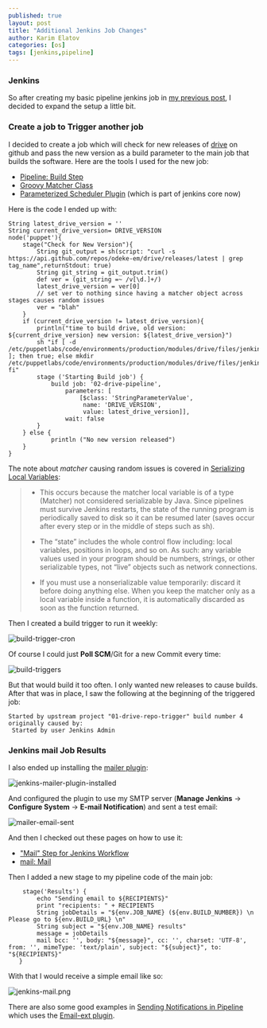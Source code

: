 ```yaml
---
published: true
layout: post
title: "Additional Jenkins Job Changes"
author: Karim Elatov
categories: [os]
tags: [jenkins,pipeline]
---
```

### Jenkins
So after creating my basic pipeline jenkins job in [my previous post](/2017/12/getting-started-with-jenkins/), I decided to expand the setup a little bit.

### Create a job to Trigger another job
I decided to create a job which will check for new releases of [drive](https://github.com/odeke-em/drive) on github and pass the new version as a build parameter to the main job that builds the software. Here are the tools I used for the new job:

- [Pipeline: Build Step](https://jenkins.io/doc/pipeline/steps/pipeline-build-step/)
- [Groovy Matcher Class](http://docs.groovy-lang.org/latest/html/groovy-jdk/java/util/regex/Matcher.html)
- [Parameterized Scheduler Plugin](https://wiki.jenkins.io/display/JENKINS/Parameterized+Scheduler+Plugin) (which is part of jenkins core now)

Here is the code I ended up with:

    String latest_drive_version = ''
    String current_drive_version= DRIVE_VERSION
    node('puppet'){
        stage("Check for New Version"){
            String git_output = sh(script: "curl -s https://api.github.com/repos/odeke-em/drive/releases/latest | grep tag_name",returnStdout: true)
            String git_string = git_output.trim()
            def ver = (git_string =~ /v[\d.]+/)
            latest_drive_version = ver[0]
            // set ver to nothing since having a matcher object across stages causes random issues
            ver = "blah"
        }
        if (current_drive_version != latest_drive_version){
            println("time to build drive, old version: ${current_drive_version} new version: ${latest_drive_version}")
            sh "if [ -d /etc/puppetlabs/code/environments/production/modules/drive/files/jenkins/${latest_drive_version} ]; then true; else mkdir /etc/puppetlabs/code/environments/production/modules/drive/files/jenkins/${latest_drive_version}; fi"
            stage ('Starting Build job') {
                build job: '02-drive-pipeline', 
                    parameters: [
                        [$class: 'StringParameterValue', 
                         name: 'DRIVE_VERSION', 
                         value: latest_drive_version]],
                    wait: false
            }
        } else {
                println ("No new version released")
        }
    }

The note about *matcher* causing random issues is covered in [Serializing Local Variables](https://github.com/jenkinsci/pipeline-plugin/blob/master/TUTORIAL.md#serializing-local-variables):

> * This occurs because the matcher local variable is of a type (Matcher) not considered serializable by Java. Since pipelines must survive Jenkins restarts, the state of the running program is periodically saved to disk so it can be resumed later (saves occur after every step or in the middle of steps such as sh).
> 
> * The “state” includes the whole control flow including: local variables, positions in loops, and so on. As such: any variable values used in your program should be numbers, strings, or other serializable types, not “live” objects such as network connections.
>  
> * If you must use a nonserializable value temporarily: discard it before doing anything else. When you keep the matcher only as a local variable inside a function, it is automatically discarded as soon as the function returned.

Then I created a build trigger to run it weekly:

![build-trigger-cron](https://seacloud.cc/d/480b5e8fcd/files/?p=/jenkins-mail/build-trigger-cron.png&raw=1)

Of course I could just **Poll SCM**/Git for a new Commit every time:

![build-triggers](https://seacloud.cc/d/480b5e8fcd/files/?p=/jenkins-mail/build-triggers.png&raw=1)

But that would build it too often. I only wanted new releases to cause builds. After that was in place, I saw the following at the beginning of the triggered job:

    Started by upstream project "01-drive-repo-trigger" build number 4
    originally caused by:
     Started by user Jenkins Admin

### Jenkins mail Job Results
I also ended up installing the [mailer plugin](https://wiki.jenkins.io/display/JENKINS/Mailer):

![jenkins-mailer-plugin-installed](https://seacloud.cc/d/480b5e8fcd/files/?p=/jenkins-mail/jenkins-mailer-plugin-installed.png&raw=1)

And configured the plugin to use my SMTP server (**Manage Jenkins** -> **Configure System** -> **E-mail Notification**) and sent a test email:

![mailer-email-sent](https://seacloud.cc/d/480b5e8fcd/files/?p=/jenkins-mail/mailer-email-sent.png&raw=1)

And then I checked out these pages on how to use it:

- ["Mail" Step for Jenkins Workflow](https://www.cloudbees.com/blog/mail-step-jenkins-workflow)
- [mail: Mail](https://jenkins.io/doc/pipeline/steps/workflow-basic-steps/#code-mail-code-mail)

Then I added a new stage to my pipeline code of the main job:

        stage('Results') {
            echo "Sending email to ${RECIPIENTS}"
            print "recipients: " + RECIPIENTS
            String jobDetails = "${env.JOB_NAME} (${env.BUILD_NUMBER}) \n Please go to ${env.BUILD_URL} \n"
            String subject = "${env.JOB_NAME} results"
            message = jobDetails
            mail bcc: '', body: "${message}", cc: '', charset: 'UTF-8', from: '', mimeType: 'text/plain', subject: "${subject}", to: "${RECIPIENTS}"
       }

With that I would receive a simple email like so:

![jenkins-mail.png](https://seacloud.cc/d/480b5e8fcd/files/?p=/jenkins-mail/jenkins-mail.png&raw=1)

There are also some good examples in [Sending Notifications in Pipeline](https://www.cloudbees.com/blog/sending-notifications-pipeline) which uses the [Email-ext plugin](https://wiki.jenkins.io/display/JENKINS/Email-ext+plugin).
